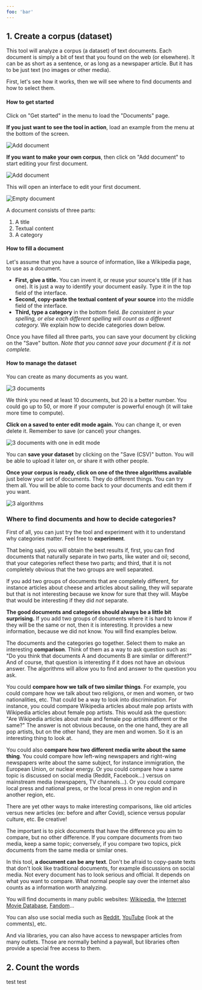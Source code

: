 ```yaml
---
foo: 'bar'
---
```


<!-- Do not translate this code -->
<a id="dataset"/>

## 1. Create a corpus (dataset)
        
This tool will analyze a corpus (a dataset) of text documents.
Each document is simply a bit of text that you found on the web (or elsewhere).
It can be as short as a sentence, or as long as a newspaper article.
But it has to be just text (no images or other media).

First, let's see how it works, then we will see where to find documents and how to select them.

#### How to get started

Click on "Get started" in the menu to load the "Documents" page.

**If you just want to see the tool in action**, load an example from the menu at the bottom of the screen.

<img class="border vdl-pic pic-w-250" src="/vandolie/img/screenshots/en/dataset-load-example.png" alt="Add document">

**If you want to make your own corpus**, then click on "Add document" to start editing your first document.

<img class="border vdl-pic pic-w-250" src="/vandolie/img/screenshots/en/dataset-add-doc.png" alt="Add document">

This will open an interface to edit your first document.

<img class="border vdl-pic pic-w-250" src="/vandolie/img/screenshots/en/dataset-doc-empty.png" alt="Empty document">

A document consists of three parts:

1. A title
2. Textual content
3. A category

#### How to fill a document

Let's assume that you have a source of information, like a Wikipedia page, to use as a document.

* **First, give a title.** You can invent it, or reuse your source's title (if it has one). It is just a way to identify your document easily. Type it in the top field of the interface.
* **Second, copy-paste the textual content of your source** into the middle field of the interface.
* **Third, type a category** in the bottom field. *Be consistent in your spelling, or else each different spelling will count as a different category.* We explain how to decide categories down below.

Once you have filled all three parts, you can save your document by clicking on the "Save" button. *Note that you cannot save your document if it is not complete.*

#### How to manage the dataset

You can create as many documents as you want.

<img class="border vdl-pic pic-w-1000" src="/vandolie/img/screenshots/en/dataset-saved-docs.png" alt="3 documents">

We think you need at least 10 documents, but 20 is a better number. You could go up to 50, or more if your computer is powerful enough (it will take more time to compute).

**Click on a saved to enter edit mode again.** You can change it, or even delete it. Remember to save (or cancel) your changes.

<img class="border vdl-pic pic-w-1000" src="/vandolie/img/screenshots/en/dataset-saved-docs-edit.png" alt="3 documents with one in edit mode">

You can **save your dataset** by clicking on the "Save (CSV)" button. You will be able to upload it later on, or share it with other people.

**Once your corpus is ready, click on one of the three algorithms available** just below your set of documents. They do different things. You can try them all. You will be able to come back to your documents and edit them if you want.

<img class="border vdl-pic pic-w-750" src="/vandolie/img/screenshots/en/dataset-actions.png" alt="3 algorithms">

### Where to find documents and how to decide categories?

First of all, you can just try the tool and experiment with it to understand why categories matter. Feel free to **experiment**.

That being said, you will obtain the best results if, first, you can find documents that naturally separate in two parts, like water and oil; second, that your categories reflect these two parts; and third, that it is not completely obvious that the two groups are well separated.

If you add two groups of documents that are completely different, for instance articles about cheese and articles about sailing, they will separate but that is not interesting because we know for sure that they will. Maybe that would be interesting if they did *not* separate.

**The good documents and categories should always be a little bit surprising.** If you add two groups of documents where it is hard to know if they will be the same or not, then it is interesting. It provides a new information, because we did not know. You will find examples below.

The documents and the categories go together. Select them to make an interesting **comparison**. Think of them as a way to ask question such as: "Do you think that documents A and documents B are similar or different?" And of course, that question is interesting if it does not have an obvious answer. The algorithms will allow you to find and answer to the question you ask.

You could **compare how we talk of two similar things**. For example, you could compare how we talk about two religions, or men and women, or two nationalities, etc. That could be a way to look into discrimination. For instance, you could compare Wikipedia articles about male pop artists with Wikipedia articles about female pop artists. This would ask the question: "Are Wikipedia articles about male and female pop artists different or the same?" The answer is not obvious because, on the one hand, they are all pop artists, but on the other hand, they are men and women. So it is an interesting thing to look at.

You could also **compare how two different media write about the same thing**. You could compare how left-wing newspapers and right-wing newspapers write about the same subject, for instance immigration, the European Union, or nuclear energy. Or you could compare how a same topic is discussed on social media (Reddit, Facebook...) versus on mainstream media (newspapers, TV channels...). Or you could compare local press and national press, or the local press in one region and in another region, etc.

There are yet other ways to make interesting comparisons, like old articles versus new articles (ex: before and after Covid), science versus popular culture, etc. Be creative!

The important is to pick documents that have the difference you aim to compare, but no other difference. If you compare documents from two media, keep a same topic; conversely, if you compare two topics, pick documents from the same media or similar ones.

In this tool, **a document can be any text**. Don't be afraid to copy-paste texts that don't look like traditional documents, for example discussions on social media. Not every document has to look serious and official. It depends on what you want to compare. What normal people say over the internet also counts as a information worth analyzing.

You will find documents in many public websites: [Wikipedia](https://www.wikipedia.org/), the [Internet Movie Database](https://www.imdb.com/), [Fandom](https://www.fandom.com/)...

You can also use social media such as [Reddit](https://www.reddit.com/), [YouTube](https://www.youtube.com/) (look at the comments), etc.

And via libraries, you can also have access to newspaper articles from many outlets. Those are normally behind a paywall, but libraries often provide a special free access to them.

## 2. Count the words

test test


<!-- ![Vandolie Logo](/vandolie/img/vandolie-logo.svg) -->
<!-- <img class="" src="/vandolie/img/vandolie-logo.svg" alt="Vandolie Logo"> -->

